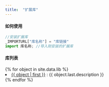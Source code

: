 ```yaml
---
title:  "扩展库"
---
```



#### 如何使用

```js
//安装扩展库
_IMPORTURL["库名称"] = "库链接"
import 库名称; //导入刚安装的扩展库
```

#### 库列表

<dl>{% for object in site.data.lib %}
    <li><a href="samples/{{ object.last.keywords }}">{{ object | first }}</a>
        : {{ object.last.description }}
    </li>{% endfor %}
</dl>
